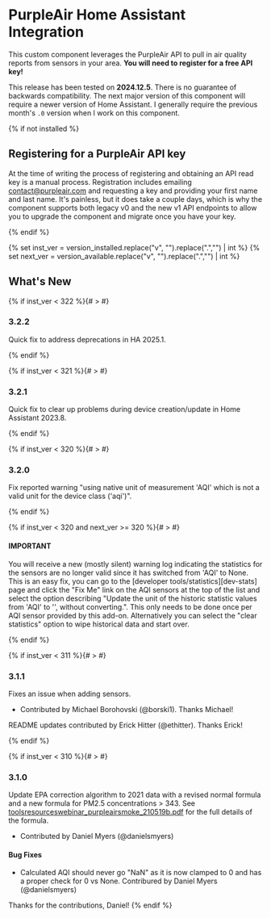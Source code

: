 # PurpleAir Home Assistant Integration

This custom component leverages the PurpleAir API to pull in air quality
reports from sensors in your area. **You will need to register for a
free API key!**

This release has been tested on **2024.12.5**. There is no guarantee of
backwards compatibility. The next major version of this component will
require a newer version of Home Assistant. I generally require the
previous month's `.0` version when I work on this component.

{% if not installed %}

## Registering for a PurpleAir API key

At the time of writing the process of registering and obtaining an API
read key is a manual process. Registration includes emailing
contact@purpleair.com and requesting a key and providing your first name
and last name. It's painless, but it does take a couple days, which is
why the component supports both legacy v0 and the new v1 API endpoints
to allow you to upgrade the component and migrate once you have your
key.

{% endif %}

{% set inst_ver = version_installed.replace("v", "").replace(".","") | int %}
{% set next_ver = version_available.replace("v", "").replace(".","") | int %}

## What's New

{% if inst_ver < 322 %}{# > #}
### 3.2.2

Quick fix to address deprecations in HA 2025.1.

{% endif %}

{% if inst_ver < 321 %}{# > #}
### 3.2.1

Quick fix to clear up problems during device creation/update in Home
Assistant 2023.8.

{% endif %}

{% if inst_ver < 320 %}{# > #}
### 3.2.0

Fix reported warning "using native unit of measurement 'AQI' which is
not a valid unit for the device class ('aqi')".

{% endif %}

{% if inst_ver < 320 and next_ver >= 320 %}{# > #}
#### IMPORTANT

You will receive a new (mostly silent) warning log indicating the
statistics for the sensors are no longer valid since it has switched
from 'AQI' to None. This is an easy fix, you can go to the [developer
tools/statistics][dev-stats] page and click the "Fix Me" link on the AQI
sensors at the top of the list and select the option describing "Update
the unit of the historic statistic values from 'AQI' to '', without
converting.". This only needs to be done once per AQI sensor provided by
this add-on. Alternatively you can select the "clear statistics" option
to wipe historical data and start over.

{% endif %}

{% if inst_ver < 311 %}{# > #}
### 3.1.1

Fixes an issue when adding sensors.

  - Contributed by Michael Borohovski (@borski1). Thanks Michael!

README updates contributed by Erick Hitter (@ethitter). Thanks Erick!

{% endif %}

{% if inst_ver < 310 %}{# > #}
### 3.1.0

Update EPA correction algorithm to 2021 data with a revised normal
formula and a new formula for PM2.5 concentrations > 343. See
[toolsresourceswebinar_purpleairsmoke_210519b.pdf][epa-smoke] for the
full details of the formula.

  - Contributed by Daniel Myers (@danielsmyers)

[epa-smoke]: https://www.epa.gov/sites/default/files/2021-05/documents/toolsresourceswebinar_purpleairsmoke_210519b.pdf


#### Bug Fixes

* Calculated AQI should never go "NaN" as it is now clamped to 0 and has
  a proper check for 0 vs None.
  Contribured by Daniel Myers (@danielsmyers)

Thanks for the contributions, Daniel!
{% endif %}
